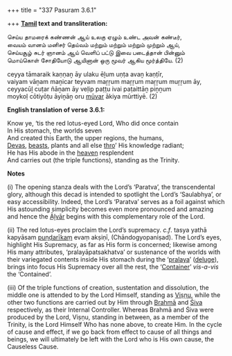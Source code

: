 +++
title = "337 Pasuram 3.6.1"

+++
**[Tamil](/definition/tamil#history "show Tamil definitions") text and transliteration:**

செய்ய தாமரைக் கண்ணன் ஆய் உலகு ஏழும் உண்ட அவன் கண்டீர்,  
வையம் வானம் மனிசர் தெய்வம் மற்றும் மற்றும் மற்றும் முற்றும் ஆய்,  
செய்யசூழ் சுடர் ஞானம் ஆய் வெளிப் பட்டு இவை படைத்தான் பின்னும்  
மொய்கொள் சோதியோடு ஆயினான் ஒரு மூவர் ஆகிய மூர்த்தியே. (2)

ceyya tāmaraik kaṇṇaṉ āy ulaku ēḻum uṇṭa avaṉ kaṇṭīr,  
vaiyam vāṉam maṉicar teyvam maṟṟum maṟṟum maṟṟum muṟṟum āy,  
ceyyacūḻ cuṭar ñāṉam āy veḷip paṭṭu ivai paṭaittāṉ piṉṉum  
moykoḷ cōtiyōṭu āyiṉāṉ oru [mūvar](/definition/muvar#history "show mūvar definitions") ākiya mūrttiyē. (2)

**English translation of verse 3.6.1:**

Know ye, ‘tis the red lotus-eyed Lord, Who did once contain  
In His stomach, the worlds seven  
And created this Earth, the upper regions, the humans,  
[Devas](/definition/deva#vaishnavism "show Devas definitions"), [beasts](/definition/beast#history "show beasts definitions"), plants and all else [thro](/definition/thro#history "show thro definitions")’ His knowledge radiant;  
He has His abode in the [heaven](/definition/heaven#history "show heaven definitions") resplendent  
And carries out (the triple functions), standing as the Trinity.

**Notes**

\(i\) The opening stanza deals with the Lord’s ‘Paratva’, the transcendental glory, although this decad is intended to spotlight the Lord’s ‘Saulabhya’, or easy accessibility. Indeed, the Lord’s ‘Paratva’ serves as a foil against which His astounding simplicity becomes even more pronounced and amazing and hence the [Āḻvār](/definition/aḻvar#vaishnavism "show Āḻvār definitions") begins with this complementary role of the Lord.

\(ii\) The red lotus-eyes proclaim the Lord’s supremacy. *c.f*. tasya yathā kapyāsam [puṇḍarīkaṃ](/definition/pundarika#history "show puṇḍarīkaṃ definitions") evaṃ akṣiṇī, (Chāndogyopaniṣad). The Lord’s eyes, highlight His Supremacy, as far as His form is concerned; likewise among His many attributes, ‘pralayāpatsakhatva’ or sustenance of the worlds with their variegated contents inside His stomach during the ‘[pralaya](/definition/pralaya#vaishnavism "show pralaya definitions")’ ([deluge](/definition/deluge#history "show deluge definitions")), brings into focus His Supremacy over all the rest, the ‘[Container](/definition/container#history "show Container definitions")’ *vis-a-vis* the ‘Contained’.

\(iii\) Of the triple functions of creation, sustentation and dissolution, the middle one is attended to by the Lord Himself, standing as [Viṣṇu](/definition/vishnu#vaishnavism "show Viṣṇu definitions"), while the other two functions are carried out by Him through [Brahmā](/definition/brahma#vaishnavism "show Brahmā definitions") and [Śiva](/definition/shiva#vaishnavism "show Śiva definitions") respectively, as their Internal Controller. Whereas Brahmā and Śiva were produced by the Lord, Viṣṇu, standing in between, as a member of the Trinity, is the Lord Himself Who has none above, to create Him. In the cycle of cause and effect, if we go back from effect to cause of all things and beings, we will ultimately be left with the Lord who is His own cause, the Causeless Cause.


